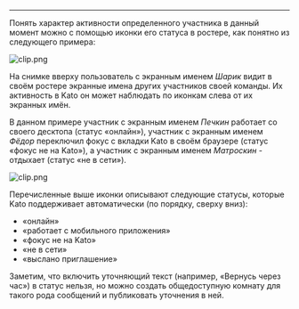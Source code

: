 ***

Понять характер активности определенного участника в данный момент можно с помощью иконки его статуса в ростере, как понятно из следующего примера:

![clip.png](https://in.kato.im/fb8fbf2468ecaae5e29d53bf6a5329bea0022e2c6a1cc7986c0d776318c71832/clip.png)

На снимке вверху пользователь с экранным именем _Шарик_ видит в своём ростере экранные имена других участников своей команды. Их активность в Kato он может наблюдать по иконкам слева от их экранных имён.

В данном примере участник с экранным именем _Печкин_ работает со своего десктопа (статус «онлайн»), участник с экранным именем _Фёдор_ переключил фокус с вкладки Kato в своём браузере (статус «фокус не на Kato»), а участник с экранным именем _Матроскин_ - отдыхает (статус «не в сети»).

![clip.png](https://in.kato.im/7e0e5972d17c4e79e7217216f4e9574aabbaadb5ebc3407a99c47407e100ab3e/clip.png)

Перечисленные выше иконки описывают следующие статусы, которые Kato поддерживает автоматически (по порядку, сверху вниз): 

 - «онлайн»
 - «работает с мобильного приложения»
 - «фокус не на Kato»
 - «не в сети»
 - «выслано приглашение»

Заметим, что включить уточняющий текст (например, «Вернусь через час») в статус нельзя, но можно создать общедоступную комнату для такого рода сообщений и публиковать уточнения в ней.

